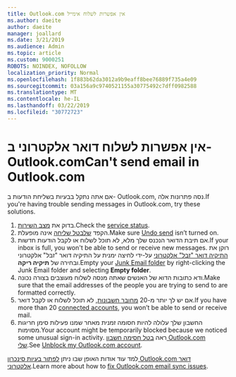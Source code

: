 ```yaml
---
title: Outlook.com אין אפשרות לשלוח אימייל
ms.author: daeite
author: daeite
manager: joallard
ms.date: 3/21/2019
ms.audience: Admin
ms.topic: article
ms.custom: 9000251
ROBOTS: NOINDEX, NOFOLLOW
localization_priority: Normal
ms.openlocfilehash: 1f883b62da3012a9b9eaff8bee76889f735a4e09
ms.sourcegitcommit: 03a156a9c9740521155a30775492c7dff0982588
ms.translationtype: MT
ms.contentlocale: he-IL
ms.lasthandoff: 03/22/2019
ms.locfileid: "30772723"
---
```

# <a name="cant-send-email-in-outlookcom"></a><span data-ttu-id="15565-102">אין אפשרות לשלוח דואר אלקטרוני ב- Outlook.com</span><span class="sxs-lookup"><span data-stu-id="15565-102">Can't send email in Outlook.com</span></span>

<span data-ttu-id="15565-103">אם אתה נתקל בבעיות בשליחת הודעות ב- Outlook.com, נסה פתרונות אלה.</span><span class="sxs-lookup"><span data-stu-id="15565-103">If you're having trouble sending messages in Outlook.com, try these solutions.</span></span>

1. <span data-ttu-id="15565-104">בדוק את [מצב השירות](https://go.microsoft.com/fwlink/p/?linkid=837482).</span><span class="sxs-lookup"><span data-stu-id="15565-104">Check the [service status](https://go.microsoft.com/fwlink/p/?linkid=837482).</span></span>
1. <span data-ttu-id="15565-105">הקפד [שלבטל שליחה](https://outlook.live.com/mail/options/mail/messageContent/undoSend) אינה מופעלת.</span><span class="sxs-lookup"><span data-stu-id="15565-105">Make sure [Undo send](https://outlook.live.com/mail/options/mail/messageContent/undoSend) isn’t turned on.</span></span>
1. <span data-ttu-id="15565-106">אם תיבת הדואר הנכנס שלך מלא, לא תוכל לשלוח או לקבל הודעות חדשות.</span><span class="sxs-lookup"><span data-stu-id="15565-106">If your inbox is full, you won't be able to send or receive new messages.</span></span> <span data-ttu-id="15565-107">רוקן את [התיקיה דואר "זבל" אלקטרוני](https://outlook.live.com/mail/junkemail) על-ידי לחיצה ימנית על התיקיה דואר "זבל" אלקטרוני ובחירה של **תיקיה ריקה**.</span><span class="sxs-lookup"><span data-stu-id="15565-107">Empty your [Junk Email folder](https://outlook.live.com/mail/junkemail) by right-clicking the Junk Email folder and selecting **Empty folder**.</span></span>
1. <span data-ttu-id="15565-108">ודא כתובות הדוא של האנשים שאתה מנסה לשלוח מעוצבים בצורה נכונה.</span><span class="sxs-lookup"><span data-stu-id="15565-108">Make sure that the email addresses of the people you are trying to send to are formatted correctly.</span></span>
1. <span data-ttu-id="15565-109">אם יש לך יותר מ-20 [מחובר חשבונות](https://outlook.live.com/mail/options/mail/accounts/connected), לא תוכל לשלוח או לקבל דואר.</span><span class="sxs-lookup"><span data-stu-id="15565-109">If you have more than 20 [connected accounts](https://outlook.live.com/mail/options/mail/accounts/connected), you won’t be able to send or receive mail.</span></span>
1. <span data-ttu-id="15565-110">החשבון שלך עלולה להיות חסומה זמנית מאחר שמנו פעילות סימן חריגות מסוימות.</span><span class="sxs-lookup"><span data-stu-id="15565-110">Your account might be temporarily blocked because we noticed some unusual sign-in activity.</span></span> <span data-ttu-id="15565-111">ראה [בטל חסימה חשבון Outlook.com שלי](https://support.office.com/article/f4ad2701-d166-4d8b-8a6a-9af2a1f8a4c4).</span><span class="sxs-lookup"><span data-stu-id="15565-111">See [Unblock my Outlook.com account](https://support.office.com/article/f4ad2701-d166-4d8b-8a6a-9af2a1f8a4c4).</span></span>

<span data-ttu-id="15565-112">למד עוד אודות האופן שבו ניתן [לפתור בעיות סינכרון Outlook.com דואר אלקטרוני](https://support.office.com/article/d39e3341-8d79-4bf1-b3c7-ded602233642).</span><span class="sxs-lookup"><span data-stu-id="15565-112">Learn more about how to [fix Outlook.com email sync issues](https://support.office.com/article/d39e3341-8d79-4bf1-b3c7-ded602233642).</span></span>
